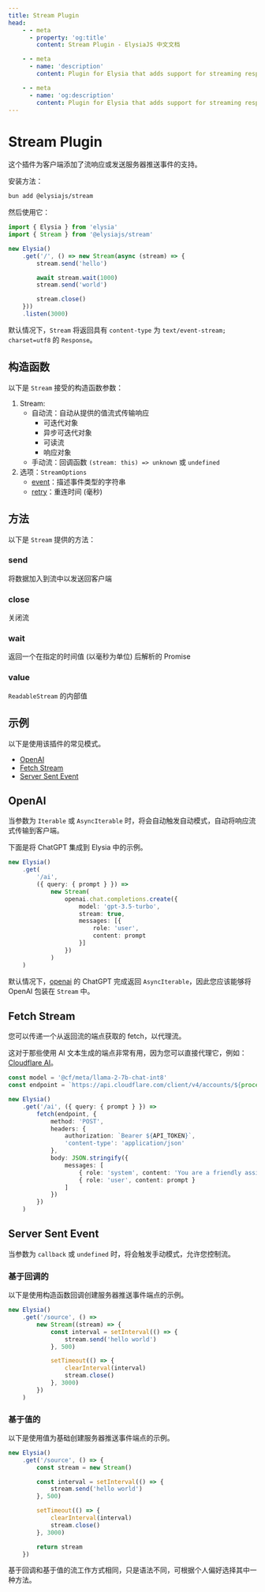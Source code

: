 ```yaml
---
title: Stream Plugin
head:
    - - meta
      - property: 'og:title'
        content: Stream Plugin - ElysiaJS 中文文档

    - - meta
      - name: 'description'
        content: Plugin for Elysia that adds support for streaming response and Server-Sent Events, eg. OpenAI integration. Start by installing the plugin with "bun add @elysiajs/stream".

    - - meta
      - name: 'og:description'
        content: Plugin for Elysia that adds support for streaming response and Server-Sent Events, eg. OpenAI integration. Start by installing the plugin with "bun add @elysiajs/stream".
---
```


# Stream Plugin
这个插件为客户端添加了流响应或发送服务器推送事件的支持。

安装方法：
```bash
bun add @elysiajs/stream
```

然后使用它：
```typescript
import { Elysia } from 'elysia'
import { Stream } from '@elysiajs/stream'

new Elysia()
    .get('/', () => new Stream(async (stream) => {
        stream.send('hello')

        await stream.wait(1000)
        stream.send('world')

        stream.close()
    }))
    .listen(3000)
```

默认情况下，`Stream` 将返回具有 `content-type` 为 `text/event-stream; charset=utf8` 的 `Response`。

## 构造函数
以下是 `Stream` 接受的构造函数参数：
1. Stream:
    - 自动流：自动从提供的值流式传输响应
        - 可迭代对象
        - 异步可迭代对象
        - 可读流
        - 响应对象
    - 手动流：回调函数 `(stream: this) => unknown` 或 `undefined`
2. 选项：`StreamOptions`
    - [event](https://developer.mozilla.org/en-US/docs/Web/API/Server-sent_events/Using_server-sent_events#event)：描述事件类型的字符串
    - [retry](https://developer.mozilla.org/en-US/docs/Web/API/Server-sent_events/Using_server-sent_events#retry)：重连时间 (毫秒)

## 方法
以下是 `Stream` 提供的方法：

### send
将数据加入到流中以发送回客户端

### close
关闭流

### wait
返回一个在指定的时间值 (以毫秒为单位) 后解析的 Promise

### value
`ReadableStream` 的内部值

## 示例
以下是使用该插件的常见模式。
- [OpenAI](#openai)
- [Fetch Stream](#fetch-stream)
- [Server Sent Event](#server-sent-event)

## OpenAI
当参数为 `Iterable` 或 `AsyncIterable` 时，将会自动触发自动模式，自动将响应流式传输到客户端。

下面是将 ChatGPT 集成到 Elysia 中的示例。

```ts
new Elysia()
    .get(
        '/ai',
        ({ query: { prompt } }) =>
            new Stream(
                openai.chat.completions.create({
                    model: 'gpt-3.5-turbo',
                    stream: true,
                    messages: [{
                        role: 'user',
                        content: prompt
                    }]
                })
            )
    )
```

默认情况下，[openai](https://npmjs.com/package/openai) 的 ChatGPT 完成返回 `AsyncIterable`，因此您应该能够将 OpenAI 包装在 `Stream` 中。

## Fetch Stream
您可以传递一个从返回流的端点获取的 fetch，以代理流。

这对于那些使用 AI 文本生成的端点非常有用，因为您可以直接代理它，例如：[Cloudflare AI](https://developers.cloudflare.com/workers-ai/models/llm/#examples---chat-style-with-system-prompt-preferred)。

```ts
const model = '@cf/meta/llama-2-7b-chat-int8'
const endpoint = `https://api.cloudflare.com/client/v4/accounts/${process.env.ACCOUNT_ID}/ai/run/${model}`

new Elysia()
    .get('/ai', ({ query: { prompt } }) => 
        fetch(endpoint, {
            method: 'POST',
            headers: { 
                authorization: `Bearer ${API_TOKEN}`,
                'content-type': 'application/json'
            },
            body: JSON.stringify({ 
                messages: [
                    { role: 'system', content: 'You are a friendly assistant' },
                    { role: 'user', content: prompt }
                ]
            })
        })
    )
```

## Server Sent Event
当参数为 `callback` 或 `undefined` 时，将会触发手动模式，允许您控制流。

### 基于回调的
以下是使用构造函数回调创建服务器推送事件端点的示例。

```ts
new Elysia()
    .get('/source', () =>
        new Stream((stream) => {
            const interval = setInterval(() => {
                stream.send('hello world')
            }, 500)

            setTimeout(() => {
                clearInterval(interval)
                stream.close()
            }, 3000)
        })
    )
```

### 基于值的
以下是使用值为基础创建服务器推送事件端点的示例。

```ts
new Elysia()
    .get('/source', () => {
        const stream = new Stream()

        const interval = setInterval(() => {
            stream.send('hello world')
        }, 500)

        setTimeout(() => {
            clearInterval(interval)
            stream.close()
        }, 3000)

        return stream
    })
```

基于回调和基于值的流工作方式相同，只是语法不同，可根据个人偏好选择其中一种方法。